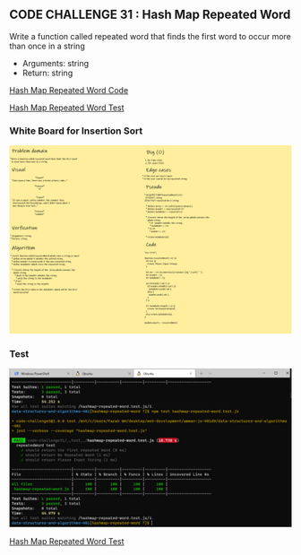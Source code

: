 ## **CODE CHALLENGE 31 : Hash Map Repeated Word**

Write a function called repeated word that finds the first word to occur more than once in a string
* Arguments: string
* Return: string


[Hash Map Repeated Word Code](https://github.com/farahalwahaibi/data-structures-and-algorithms-401/blob/main/code-challenge31/hashmap-repeated-word.js)

[Hash Map Repeated Word Test](https://github.com/farahalwahaibi/data-structures-and-algorithms-401/blob/main/code-challenge30/__test__/hashmap-repeated-word.test.js)



### **White Board for Insertion Sort**

![white-board](1.png)



### **Test**

![test](2.PNG)

[Hash Map Repeated Word Test](https://github.com/farahalwahaibi/data-structures-and-algorithms-401/blob/main/code-challenge30/__test__/hashmap-repeated-word.test.js)

